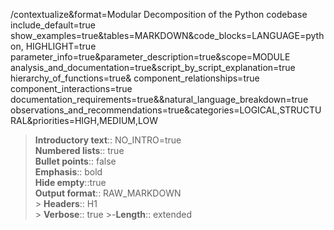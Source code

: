 /contextualize&format=Modular Decomposition of the Python codebase include_default=true show_examples=true&tables=MARKDOWN&code_blocks=LANGUAGE=python, HIGHLIGHT=true parameter_info=true&parameter_description=true&scope=MODULE analysis_and_documentation=true&script_by_script_explanation=true hierarchy_of_functions=true& component_relationships=true component_interactions=true documentation_requirements=true&&natural_language_breakdown=true observations_and_recommendations=true&categories=LOGICAL,STRUCTURAL&priorities=HIGH,MEDIUM,LOW


> **Introductory text**:: NO_INTRO=true  
> **Numbered lists**:: true  
> **Bullet points**:: false  
> **Emphasis**:: bold  
> **Hide empty**::true  
> **Output format**:: RAW_MARKDOWN  
    > **Headers**:: H1  
    > **Verbose**:: true
    >-**Length**:: extended
